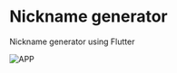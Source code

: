# Nickname generator
Nickname generator using Flutter

![](https://i.imgur.com/6Hizyz1.jpg=250x "APP")
